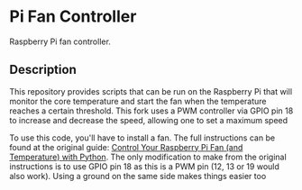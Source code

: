 # Pi Fan Controller

Raspberry Pi fan controller.

## Description

This repository provides scripts that can be run on the Raspberry Pi that will
monitor the core temperature and start the fan when the temperature reaches
a certain threshold. This fork uses a PWM controller via GPIO pin 18 to increase and decrease the speed, allowing one to set a maximum speed

To use this code, you'll have to install a fan. The full instructions can be
found at the original guide: [Control Your Raspberry Pi Fan (and Temperature) with Python](https://howchoo.com/g/ote2mjkzzta/control-raspberry-pi-fan-temperature-python). The only modification to make from the original instructions is to use GPIO pin 18 as this is a PWM pin (12, 13 or 19 would also work). Using a ground on the same side makes things easier too

